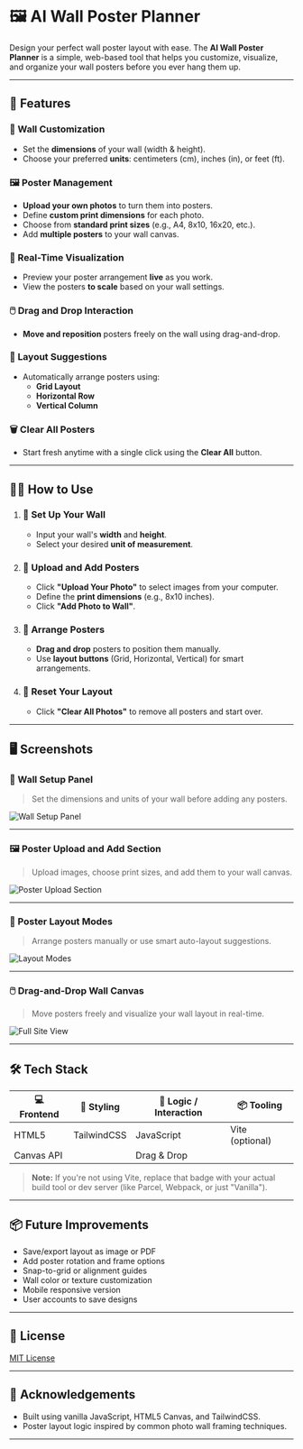 # 🖼️ AI Wall Poster Planner

Design your perfect wall poster layout with ease. The **AI Wall Poster Planner** is a simple, web-based tool that helps you customize, visualize, and organize your wall posters before you ever hang them up.

---

## 🚀 Features

### 🎨 Wall Customization
- Set the **dimensions** of your wall (width & height).
- Choose your preferred **units**: centimeters (cm), inches (in), or feet (ft).

### 🖼️ Poster Management
- **Upload your own photos** to turn them into posters.
- Define **custom print dimensions** for each photo.
- Choose from **standard print sizes** (e.g., A4, 8x10, 16x20, etc.).
- Add **multiple posters** to your wall canvas.

### 🧩 Real-Time Visualization
- Preview your poster arrangement **live** as you work.
- View the posters **to scale** based on your wall settings.

### 🖱️ Drag and Drop Interaction
- **Move and reposition** posters freely on the wall using drag-and-drop.

### 🧠 Layout Suggestions
- Automatically arrange posters using:
  - **Grid Layout**
  - **Horizontal Row**
  - **Vertical Column**

### 🗑️ Clear All Posters
- Start fresh anytime with a single click using the **Clear All** button.

---

## 🧑‍🏫 How to Use

1. ### 🧱 Set Up Your Wall
	- Input your wall's **width** and **height**.
	- Select your desired **unit of measurement**.

2. ### 📸 Upload and Add Posters
	- Click **"Upload Your Photo"** to select images from your computer.
	- Define the **print dimensions** (e.g., 8x10 inches).
	- Click **"Add Photo to Wall"**.

3. ### 🧩 Arrange Posters
	- **Drag and drop** posters to position them manually.
	- Use **layout buttons** (Grid, Horizontal, Vertical) for smart arrangements.

4. ### 🔄 Reset Your Layout
	- Click **"Clear All Photos"** to remove all posters and start over.

---

## 🖥️ Screenshots

### 🧱 Wall Setup Panel
> Set the dimensions and units of your wall before adding any posters.

![Wall Setup Panel](./screenshots/SetUpWall.png)

---

### 🖼️ Poster Upload and Add Section
> Upload images, choose print sizes, and add them to your wall canvas.

![Poster Upload Section](./screenshots/Upload-Photos.png)

---

### 🔀 Poster Layout Modes
> Arrange posters manually or use smart auto-layout suggestions.

![Layout Modes](./screenshots/ArrangeClear.png)

---

### 🖱️ Drag-and-Drop Wall Canvas
> Move posters freely and visualize your wall layout in real-time.

![Full Site View](./screenshots/FullSite.png)

---

## 🛠️ Tech Stack

| 💻 Frontend | 🎨 Styling | 🧠 Logic / Interaction | 📦 Tooling |
|------------|------------|------------------------|------------|
| HTML5 | TailwindCSS | JavaScript | Vite (optional) |
| Canvas API |  | Drag & Drop |  |

> **Note:** If you're not using Vite, replace that badge with your actual build tool or dev server (like Parcel, Webpack, or just "Vanilla").

---

## 📦 Future Improvements

- Save/export layout as image or PDF
- Add poster rotation and frame options
- Snap-to-grid or alignment guides
- Wall color or texture customization
- Mobile responsive version
- User accounts to save designs

---

## 📄 License

[MIT License](https://github.com/championst2004/poster-designer/blob/main/LICENSE)

---

## 🙌 Acknowledgements

- Built using vanilla JavaScript, HTML5 Canvas, and TailwindCSS.
- Poster layout logic inspired by common photo wall framing techniques.

---
